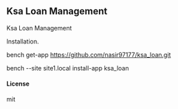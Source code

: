 ## Ksa Loan Management

Ksa Loan Management

Installation.

bench get-app https://github.com/nasir97177/ksa_loan.git


bench --site site1.local install-app ksa_loan

#### License

mit